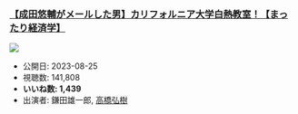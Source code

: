 ### [【成田悠輔がメールした男】カリフォルニア大学白熱教室！【まったり経済学】](https://www.youtube.com/watch?v=GAIle0JFsjc)
[![](https://img.youtube.com/vi/GAIle0JFsjc/sddefault.jpg)](https://www.youtube.com/watch?v=GAIle0JFsjc)
-   公開日: 2023-08-25
-   視聴数: 141,808
-   **いいね数: 1,439**
-   出演者: 鎌田雄一郎, [高橋弘樹](/rehacq_fan/people/高橋弘樹 "wikilink")
